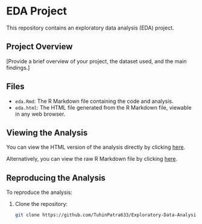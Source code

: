 # EDA Project

This repository contains an exploratory data analysis (EDA) project.

## Project Overview

[Provide a brief overview of your project, the dataset used, and the main findings.]

## Files

- `eda.Rmd`: The R Markdown file containing the code and analysis.
- `eda.html`: The HTML file generated from the R Markdown file, viewable in any web browser.

## Viewing the Analysis

You can view the HTML version of the analysis directly by clicking [here](https://github.com/TuhinPatra633/Exploratory-Data-Analysis/blob/main/Edafinal.html).

Alternatively, you can view the raw R Markdown file by clicking [here](https://github.com/TuhinPatra633/Exploratory-Data-Analysis/blob/main/Edafinal.Rmd).

## Reproducing the Analysis

To reproduce the analysis:

1. Clone the repository:
   ```bash
   git clone https://github.com/TuhinPatra633/Exploratory-Data-Analysis.git

